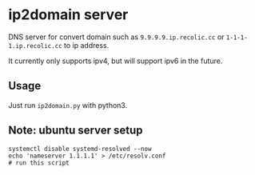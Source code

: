 # ip2domain server

DNS server for convert domain such as `9.9.9.9.ip.recolic.cc` or `1-1-1-1.ip.recolic.cc` to ip address. 

It currently only supports ipv4, but will support ipv6 in the future. 

## Usage

Just run `ip2domain.py` with python3. 

## Note: ubuntu server setup

```
systemctl disable systemd-resolved --now
echo 'nameserver 1.1.1.1' > /etc/resolv.conf
# run this script
```
